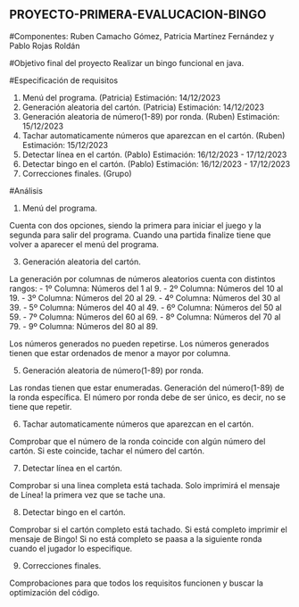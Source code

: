 ## PROYECTO-PRIMERA-EVALUCACION-BINGO
#Componentes: Ruben Camacho Gómez, Patricia Martínez Fernández y Pablo Rojas Roldán

#Objetivo final del proyecto
Realizar un bingo funcional en java.

#Especificación de requisitos
1. Menú del programa. (Patricia) Estimación: 14/12/2023
2. Generación aleatoria del cartón. (Patricia) Estimación: 14/12/2023
3. Generación aleatoria de número(1-89) por ronda. (Ruben) Estimación: 15/12/2023
4. Tachar automaticamente números que aparezcan en el cartón. (Ruben) Estimación: 15/12/2023
5. Detectar línea en el cartón. (Pablo) Estimación: 16/12/2023 - 17/12/2023
6. Detectar bingo en el cartón. (Pablo) Estimación: 16/12/2023 - 17/12/2023
8. Correcciones finales. (Grupo)

#Análisis
1. Menú del programa.

Cuenta con dos opciones, siendo la primera para iniciar el juego y la segunda para salir del programa.
Cuando una partida finalize tiene que volver a aparecer el menú del programa.

3. Generación aleatoria del cartón.

La generación por columnas de números aleatorios cuenta con distintos rangos:
      - 1º Columna: Números del 1 al 9.
      - 2º Columna: Números del 10 al 19.
      - 3º Columna: Números del 20 al 29.
      - 4º Columna: Números del 30 al 39.
      - 5º Columna: Números del 40 al 49.
      - 6º Columna: Números del 50 al 59.
      - 7º Columna: Números del 60 al 69.
      - 8º Columna: Números del 70 al 79.
      - 9º Columna: Números del 80 al 89.

Los números generados no pueden repetirse.
Los números generados tienen que estar ordenados de menor a mayor por columna.

5. Generación aleatoria de número(1-89) por ronda.

Las rondas tienen que estar enumeradas.
Generación del número(1-89) de la ronda específica.
El número por ronda debe de ser único, es decir, no se tiene que repetir.

6. Tachar automaticamente números que aparezcan en el cartón.

Comprobar que el número de la ronda coincide con algún número del cartón.
Si este coincide, tachar el número del cartón.
 
7. Detectar línea en el cartón.

Comprobar si una linea completa está tachada.
Solo imprimirá el mensaje de Línea! la primera vez que se tache una.
 
8. Detectar bingo en el cartón.

Comprobar si el cartón completo está tachado.
Si está completo imprimir el mensaje de Bingo!
Si no está completo se paasa a la siguiente ronda cuando el jugador lo especifique.
 
9. Correcciones finales.

Comprobaciones para que todos los requisitos funcionen y buscar la optimización del código.
 
